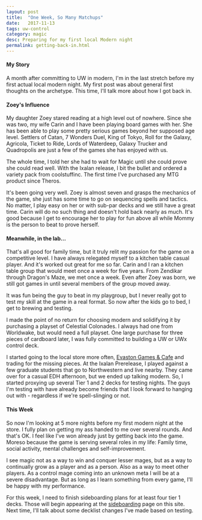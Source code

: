 ```yaml
---
layout: post
title:  "One Week, So Many Matchups"
date:   2017-11-13
tags: uw-control
category: magic
desc: Preparing for my first local Modern night
permalink: getting-back-in.html
---
```


#### My Story

A month after committing to UW in modern, I'm in the last stretch before my first actual local modern night. My first post was about general first thoughts on the archetype. This time, I'll talk more about how I got back in.

#### Zoey's Influence

My daughter Zoey stared reading at a high level out of nowhere. Since she was two, my wife Carin and I have been playing board games with her. She has been able to play some pretty serious games beyond her supposed age level. Settlers of Catan, 7 Wonders Duel, King of Tokyo, Roll for the Galaxy, Agricola, Ticket to Ride, Lords of Waterdeep, Galaxy Trucker and Quadropolis are just a few of the games she has enjoyed with us.

The whole time, I told her she had to wait for Magic until she could prove she could read well. With the Ixalan release, I bit the bullet and ordered a variety pack from coolstuffinc. The first time I've purchased any MTG product since Theros.

It's been going very well. Zoey is almost seven and grasps the mechanics of the game, she just has some time to go on sequencing spells and tactics. No matter, I play easy on her or with sub-par decks and we still have a great time. Carin will do no such thing and doesn't hold back nearly as much. It's good because I get to encourage her to play for fun above all while Mommy is the person to beat to prove herself.

#### Meanwhile, in the lab...

That's all good for family time, but it truly relit my passion for the game on a competitive level. I have always relegated myself to a kitchen table casual player. And it's worked out great for me so far. Carin and I ran a kitchen table group that would meet once a week for five years. From Zendikar through Dragon's Maze, we met once a week. Even after Zoey was born, we still got games in until several members of the group moved away.

It was fun being the guy to beat in my playgroup, but I never really got to test my skill at the game in a real format. So now after the kids go to bed, I get to brewing and testing.

I made the point of no return for choosing modern and solidifying it by purchasing a playset of Celestial Colonades. I always had one from Worldwake, but would need a full playset. One large purchase for three pieces of cardboard later, I was fully committed to building a UW or UWx control deck.

I started going to the local store more often, [Evaston Games & Cafe](https://www.evanstongames.com/) and trading for the missing pieces. At the Ixalan Prerelease, I played against a few graduate students that go to Northwestern and live nearby. They came over for a casual EDH afternoon, but we ended up talking modern. So, I started proxying up several Tier 1 and 2 decks for testing nights. The guys I'm testing with have already become friends that I look forward to hanging out with - regardless if we're spell-slinging or not.

#### This Week

So now I'm looking at 5 more nights before my first modern night at the store. I fully plan on getting my ass handed to me over several rounds. And that's OK. I feel like I've won already just by getting back into the game. Moreso because the game is serving several roles in my life: Family time, social activity, mental challenges and self-improvement.

I see magic not as a way to win and conquer lesser mages, but as a way to continually grow as a player and as a person. Also as a way to meet other players. As a control mage coming into an unknown meta I will be at a severe disadvantage. But as long as I learn something from every game, I'll be happy with my performance.

For this week, I need to finish sideboarding plans for at least four tier 1 decks. Those will begin appearing at the [sideboarding](/sideboarding) page on this site. Next time, I'll talk about some decklist changes I've made based on testing.
